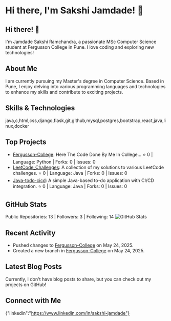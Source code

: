 # Hi there, I'm Sakshi Jamdade! 👋
## Hi there! 👋

I'm Jamdade Sakshi Ramchandra, a passionate MSc Computer Science student at Fergusson College in Pune. I love coding and exploring new technologies!

## About Me

I am currently pursuing my Master's degree in Computer Science. Based in Pune, I enjoy delving into various programming languages and technologies to enhance my skills and contribute to exciting projects.

## Skills & Technologies

java,c,html,css,django,flask,git,github,mysql,postgres,bootstrap,react,java,linux,docker

## Top Projects

- [Fergusson-College](https://github.com/Sakshi-Jamdade/Fergusson-College): Here The Code Done By Me In College... ⭐ 0 | Language: Python | Forks: 0 | Issues: 0
- [LeetCode_Challenges](https://github.com/Sakshi-Jamdade/LeetCode_Challenges): A collection of my solutions to various LeetCode challenges. ⭐ 0 | Language: Java | Forks: 0 | Issues: 0
- [Java-todo-cicd](https://github.com/Sakshi-Jamdade/Java-todo-cicd): A simple Java-based to-do application with CI/CD integration. ⭐ 0 | Language: Java | Forks: 0 | Issues: 0

## GitHub Stats

Public Repositories: 13 | Followers: 3 | Following: 14
![GitHub Stats](https://github-readme-stats.vercel.app/api?username=Sakshi-Jamdade&show_icons=true&theme=radical)

## Recent Activity

- Pushed changes to [Fergusson-College](https://github.com/Sakshi-Jamdade/Fergusson-College) on May 24, 2025. 
- Created a new branch in [Fergusson-College](https://github.com/Sakshi-Jamdade/Fergusson-College) on May 24, 2025.

## Latest Blog Posts

Currently, I don't have blog posts to share, but you can check out my projects on GitHub!

## Connect with Me

{"linkedin":"https://www.linkedin.com/in/sakshi-jamdade"}
